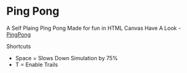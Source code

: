 # Ping Pong

A Self Plaing Ping Pong Made for fun in HTML Canvas 
Have A Look - [PingPong](https://prakharsinghongit.github.io/Self-Playing-PingPong-ScreenSaver/)

Shortcuts
- Space = Slows Down Simulation by 75%
- T = Enable Trails
